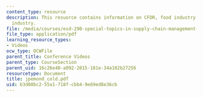 ```yaml
---
content_type: resource
description: This resuorce contains information on CFDR, food industry ans pharmaceutical
  industry.
file: /media/courses/esd-290-special-topics-in-supply-chain-management-spring-2005/b3d08bc255a1718fcbb49e69ed8e36cb_jpemond_cold.pdf
file_type: application/pdf
learning_resource_types:
- Videos
ocw_type: OCWFile
parent_title: Conference Videos
parent_type: CourseSection
parent_uid: 16c26e40-a092-2015-181e-34a102b27256
resourcetype: Document
title: jpemond_cold.pdf
uid: b3d08bc2-55a1-718f-cbb4-9e69ed8e36cb
---
```


